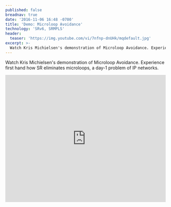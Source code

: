 ```yaml
---
published: false
breadnav: true
date: '2016-11-06 16:48 -0700'
title: 'Demo: Microloop Avoidance'
technology: 'SRv6, SRMPLS'
header:
  teaser: 'https://img.youtube.com/vi/7nfnp-dnUHk/mqdefault.jpg'
excerpt: >-
  Watch Kris Michielsen's demonstration of Microloop Avoidance. Experience first hand how SR eliminates microloops, a day-1 problem of IP networks.
---
```

Watch Kris Michielsen's demonstration of Microloop Avoidance. Experience first hand how SR eliminates microloops, a day-1 problem of IP networks.

<iframe width="100%" height="400px" src="https://www.youtube.com/embed/7nfnp-dnUHk" frameborder="0" allowfullscreen></iframe>
